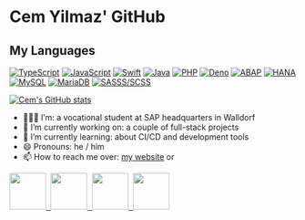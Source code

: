 # Cem Yilmaz' GitHub

## My Languages

[![TypeScript](https://img.shields.io/badge/-TypeScript-000000?logo=typescript&color=white)](https://www.typescriptlang.org)
[![JavaScript](https://img.shields.io/badge/-JavaScript-000000?logo=javaScript&color=white)](https://nodejs.org)
[![Swift](https://img.shields.io/badge/-Swift-000000?logo=swift&color=white)](https://swift.org)
[![Java](https://img.shields.io/badge/-Java-000000?logo=java&color=red)](https://www.java.com)
[![PHP](https://img.shields.io/badge/-PHP-000000?logo=php&color=white)](https://www.php.net/)
[![Deno](https://img.shields.io/badge/-Deno-000000?logo=deno&color=black)](https://deno.land/)
[![ABAP](https://img.shields.io/badge/-ABAP-000000?logo=sap&color=white)](https://help.sap.com/doc/abapdocu_752_index_htm)
[![HANA](https://img.shields.io/badge/-HANA-000000?logo=sap&color=white)](https://help.sap.com/viewer/4fe29514fd584807ac9f2a04f6754767/2.0.03/en-US/20ff532c751910148657c32fe3431a9f.html)
[![MySQL](https://img.shields.io/badge/-MySQL-000000?logo=mysql&color=white)](https://www.mysql.com)
[![MariaDB](https://img.shields.io/badge/-MariaDB-000000?logo=mariadb&color=darkblue)](https://mariadb.org)
[![SASSS/SCSS](https://img.shields.io/badge/-SCSS/SASS-000000?logo=sass&color=white)](https://sass-lang.com)

[![Cem's GitHub stats](https://github-readme-stats.vercel.app/api?username=CemYil03&hide=stars)](https://github.com/anuraghazra/github-readme-stats)

- 👨🏼‍💻 I’m: a vocational student at SAP headquarters in Walldorf
- 🔭 I’m currently working on: a couple of full-stack projects
- 🌱 I’m currently learning: about CI/CD and development tools
- 😄 Pronouns: he / him
- 📫 How to reach me over: <a href="https://cem-yilmaz.de">my website</a> or

<a href="https://www.linkedin.com/in/cem-yilmaz-b28ab21b4">
  <kbd>
    <img width=64 height=64 src="https://cem-yilmaz.de/assets/linkedIn.webp"></img>
  </kbd>
</a>
<a href="https://www.xing.com/profile/Cem_Yilmaz107/cv">
  <kbd>
    <img width=64 height=64 src="https://cem-yilmaz.de/assets/xing.webp"></img>
  </kbd>
</a>
<a href="https://www.facebook.com/people/Cem-Yilmaz/100007441427885">
  <kbd>
    <img width=64 height=64 src="https://cem-yilmaz.de/assets/facebook.webp"></img>
  </kbd>
</a>
<a href="https://www.instagram.com/yilmaz.cem.2603">
  <kbd>
    <img width=64 height=64 src="https://cem-yilmaz.de/assets/instagram.webp"></img>
  </kbd>
</a>

<!--
**CemYil03/CemYil03** is a ✨ _special_ ✨ repository because its `README.md` (this file) appears on your GitHub profile.
Here are some ideas to get you started:
- 👯 I’m looking to collaborate on ...
- 🤔 I’m looking for help with ...
- 💬 Ask me about ...
- 😄 Pronouns: ...
- ⚡ Fun fact: ...
-->
